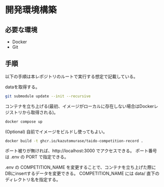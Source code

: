 # 開発環境構築

## 必要な環境

* Docker
* Git

## 手順

以下の手順は本レポジトリのルートで実行する想定で記載している。

dataを取得する。
```bash
git submodule update --init --recursive
```

コンテナを立ち上げる(最初、イメージがローカルに存在しない場合はDockerレジストリから取得される)。

```bash
docker compose up
```

(Optional) 自前でイメージをビルドし使ってもよい。

```bash
docker build -t ghcr.io/kazutomurase/taido-competition-record .
```

ポート被りが無ければ、http://localhost:3000 でアクセスできる。
ポート番号は .env の PORT で指定できる。

.env の COMPETITION_NAME を変更することで、コンテナを立ち上げた際にDBにinsertするデータを変更できる。
COMPETITION_NAME には data/ 直下のディレクトリ名を指定する。
